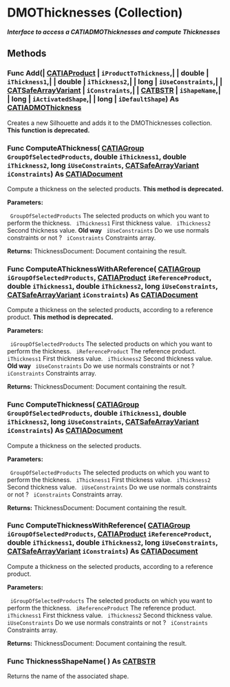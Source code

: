 # DMOThicknesses (Collection)

**_Interface to access a CATIADMOThicknesses and compute Thicknesses_**

## Methods

### Func **Add**(| [CATIAProduct](../ProductStructureInterfaces/interface_Product_11223.md) | `iProductToThickness`,| | double | `iThickness1`,| | double | `iThickness2`,| | long | `iUseConstraints`,| | [CATSafeArrayVariant](../System/typedef_CATSafeArrayVariant_73843.md) | `iConstraints`,| | [CATBSTR](../System/typedef_CATBSTR_8129.md) | `iShapeName`,| | long | `iActivatedShape`,| | long | `iDefaultShape`) As [CATIADMOThickness](../SMTInterfaces/interface_DMOThickness_30246.md)

   Creates a new Silhouette and adds it to the DMOThicknesses collection. **This function is deprecated.** 
### Func **ComputeAThickness**( [CATIAGroup](../NavigatorInterfaces/interface_Group_5945.md)  `GroupOfSelectedProducts`,  double  `iThickness1`,  double  `iThickness2`,  long  `iUseConstraints`,  [CATSafeArrayVariant](../System/typedef_CATSafeArrayVariant_73843.md)  `iConstraints`) As [CATIADocument](../InfInterfaces/interface_Document_14456.md)

   Compute a thickness on the selected products. **This method is deprecated.**

**Parameters:**

` GroupOfSelectedProducts`      The selected products on which you want to perform the thickness.
` iThickness1`      First thickness value.
` iThickness2`      Second thickness value. **Old way**
` iUseConstraints`      Do we use normals constraints or not ?
` iConstraints`      Constraints array.

**Returns:**      ThicknessDocument: Document containing the result.  
### Func **ComputeAThicknessWithAReference**( [CATIAGroup](../NavigatorInterfaces/interface_Group_5945.md)  `iGroupOfSelectedProducts`,  [CATIAProduct](../ProductStructureInterfaces/interface_Product_11223.md)  `iReferenceProduct`,  double  `iThickness1`,  double  `iThickness2`,  long  `iUseConstraints`,  [CATSafeArrayVariant](../System/typedef_CATSafeArrayVariant_73843.md)  `iConstraints`) As [CATIADocument](../InfInterfaces/interface_Document_14456.md)

   Compute a thickness on the selected products, according to a reference product. **This method is deprecated.**

**Parameters:**

` iGroupOfSelectedProducts`      The selected products on which you want to perform the thickness.
` iReferenceProduct`      The reference product.
` iThickness1`      First thickness value.
` iThickness2`      Second thickness value. **Old way**
` iUseConstraints`      Do we use normals constraints or not ?
` iConstraints`      Constraints array.

**Returns:**      ThicknessDocument: Document containing the result.  
### Func **ComputeThickness**( [CATIAGroup](../NavigatorInterfaces/interface_Group_5945.md)  `GroupOfSelectedProducts`,  double  `iThickness1`,  double  `iThickness2`,  long  `iUseConstraints`,  [CATSafeArrayVariant](../System/typedef_CATSafeArrayVariant_73843.md)  `iConstraints`) As [CATIADocument](../InfInterfaces/interface_Document_14456.md)

   Compute a thickness on the selected products.

**Parameters:**

` GroupOfSelectedProducts`      The selected products on which you want to perform the thickness.
` iThickness1`      First thickness value.
` iThickness2`      Second thickness value.
` iUseConstraints`      Do we use normals constraints or not ?
` iConstraints`      Constraints array.

**Returns:**      ThicknessDocument: Document containing the result.  
### Func **ComputeThicknessWithReference**( [CATIAGroup](../NavigatorInterfaces/interface_Group_5945.md)  `iGroupOfSelectedProducts`,  [CATIAProduct](../ProductStructureInterfaces/interface_Product_11223.md)  `iReferenceProduct`,  double  `iThickness1`,  double  `iThickness2`,  long  `iUseConstraints`,  [CATSafeArrayVariant](../System/typedef_CATSafeArrayVariant_73843.md)  `iConstraints`) As [CATIADocument](../InfInterfaces/interface_Document_14456.md)

   Compute a thickness on the selected products, according to a reference product.

**Parameters:**

` iGroupOfSelectedProducts`      The selected products on which you want to perform the thickness.
` iReferenceProduct`      The reference product.
` iThickness1`      First thickness value.
` iThickness2`      Second thickness value.
` iUseConstraints`      Do we use normals constraints or not ?
` iConstraints`      Constraints array.

**Returns:**      ThicknessDocument: Document containing the result.  
### Func **ThicknessShapeName**( ) As [CATBSTR](../System/typedef_CATBSTR_8129.md)

   Returns the name of the associated shape.